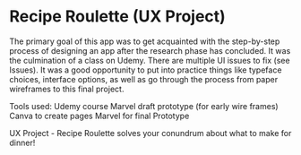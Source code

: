 # Recipe Roulette (UX Project)

The primary goal of this app was to get acquainted with the step-by-step process of designing an app after the research phase has concluded. It was the culmination of a class <!--get details--> on Udemy. There are multiple UI issues to fix (see Issues). It was a good opportunity to put into practice things like typeface choices, interface options, as well as go through the process from paper wireframes to this final project.

<!--image here-->

Tools used:
Udemy course
Marvel draft prototype (for early wire frames)
Canva to create pages
Marvel for final Prototype

UX Project - Recipe Roulette solves your conundrum about what to make for dinner!

